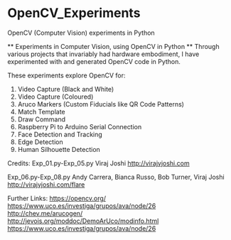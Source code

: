 # OpenCV_Experiments
OpenCV (Computer Vision) experiments in Python

** Experiments in Computer Vision, using OpenCV in Python **
Through various projects that invariably had hardware embodiment, I have experimented with and generated OpenCV code in Python.

These experiments explore OpenCV for:
01. Video Capture (Black and White)
02. Video Capture (Coloured)
03. Aruco Markers (Custom Fiducials like QR Code Patterns)
04. Match Template
05. Draw Command
06. Raspberry Pi to Arduino Serial Connection
07. Face Detection and Tracking
08. Edge Detection
09. Human Silhouette Detection

Credits:
Exp_01.py-Exp_05.py
Viraj Joshi
http://virajvjoshi.com

Exp_06.py-Exp_08.py
Andy Carrera, Bianca Russo, Bob Turner, Viraj Joshi
http://virajvjoshi.com/flare

Further Links:
https://opencv.org/
https://www.uco.es/investiga/grupos/ava/node/26
http://chev.me/arucogen/
http://jevois.org/moddoc/DemoArUco/modinfo.html
https://www.uco.es/investiga/grupos/ava/node/26
